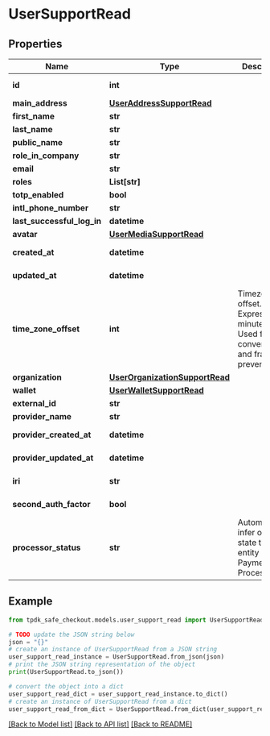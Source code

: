 # UserSupportRead



## Properties

Name | Type | Description | Notes
------------ | ------------- | ------------- | -------------
**id** | **int** |  | [optional] [readonly] 
**main_address** | [**UserAddressSupportRead**](UserAddressSupportRead.md) |  | [optional] 
**first_name** | **str** |  | [optional] 
**last_name** | **str** |  | [optional] 
**public_name** | **str** |  | [optional] 
**role_in_company** | **str** |  | [optional] 
**email** | **str** |  | [optional] 
**roles** | **List[str]** |  | 
**totp_enabled** | **bool** |  | [optional] 
**intl_phone_number** | **str** |  | [optional] 
**last_successful_log_in** | **datetime** |  | [optional] 
**avatar** | [**UserMediaSupportRead**](UserMediaSupportRead.md) |  | [optional] 
**created_at** | **datetime** |  | [optional] [readonly] 
**updated_at** | **datetime** |  | [optional] [readonly] 
**time_zone_offset** | **int** | Timezone offset. Expressed in minutes. Used for DT conversion and fraud prevention. | [optional] 
**organization** | [**UserOrganizationSupportRead**](UserOrganizationSupportRead.md) |  | [optional] 
**wallet** | [**UserWalletSupportRead**](UserWalletSupportRead.md) |  | [optional] 
**external_id** | **str** |  | [optional] 
**provider_name** | **str** |  | [optional] 
**provider_created_at** | **datetime** |  | [optional] [readonly] 
**provider_updated_at** | **datetime** |  | [optional] [readonly] 
**iri** | **str** |  | [optional] [readonly] 
**second_auth_factor** | **bool** |  | [optional] [readonly] 
**processor_status** | **str** | Automagically infer on what state the entity is at the Payment Processor. | [optional] [readonly] 

## Example

```python
from tpdk_safe_checkout.models.user_support_read import UserSupportRead

# TODO update the JSON string below
json = "{}"
# create an instance of UserSupportRead from a JSON string
user_support_read_instance = UserSupportRead.from_json(json)
# print the JSON string representation of the object
print(UserSupportRead.to_json())

# convert the object into a dict
user_support_read_dict = user_support_read_instance.to_dict()
# create an instance of UserSupportRead from a dict
user_support_read_from_dict = UserSupportRead.from_dict(user_support_read_dict)
```
[[Back to Model list]](../README.md#documentation-for-models) [[Back to API list]](../README.md#documentation-for-api-endpoints) [[Back to README]](../README.md)


